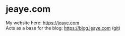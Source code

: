 jeaye.com
=========

My website here: https://jeaye.com  
Acts as a base for the blog: https://blog.jeaye.com ([git](https://github.com/jeaye/blog.jeaye.com))
